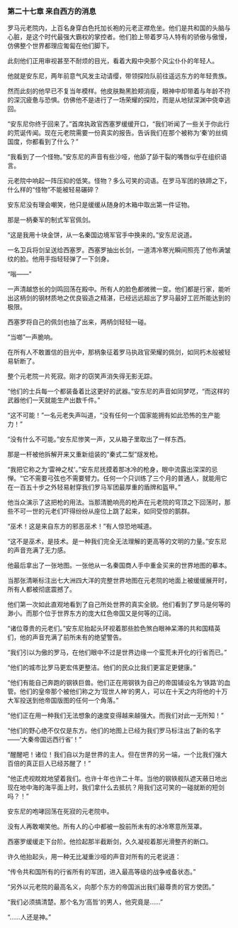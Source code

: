 ### **第二十七章 来自西方的消息**

罗马元老院内，上百名身穿白色托加长袍的元老正襟危坐。他们是共和国的头脑与心脏，是这个时代最强大霸权的掌控者。他们脸上带着罗马人特有的骄傲与傲慢，仿佛整个世界都理应匍匐在他们脚下。

此刻他们正用审视甚至不耐烦的目光，看着大殿中央那个风尘仆仆的年轻人。

他就是安东尼，两年前意气风发主动请缨，带领探险队前往遥远东方的年轻贵族。

然而此刻的他早已不复当年模样。他皮肤黝黑脸颊消瘦，眼神中却带着与年龄不符的深沉疲惫与恐惧。仿佛他不是进行了一场荣耀的探险，而是从地狱深渊中侥幸逃回。

“安东尼你终于回来了。”首席执政官西塞罗缓缓开口，“我们听闻了一些关于你此行的荒诞传闻。现在元老院需要一份真实的报告。告诉我们在那个被称为‘秦’的丝绸国度，你都看到了什么？”

“我看到了一个怪物。”安东尼的声音有些沙哑，他舔了舔干裂的嘴唇似乎在组织语言。

元老院中响起一阵压抑的低笑。怪物？多么可笑的词语。在罗马军团的铁蹄之下，什么样的“怪物”不能被轻易碾碎？

安东尼没有理会嘲笑，他只是缓缓从随身的木箱中取出第一件证物。

那是一柄秦军的制式军官佩剑。

“这是我用十块金饼，从一名秦国边境军官手中换来的。”安东尼说道。

一名卫兵将剑呈送给西塞罗。西塞罗抽出长剑，一道清冷寒光瞬间照亮了他布满皱纹的脸。他用手指轻轻弹了一下剑身。

“嗡——”

一声清越悠长的剑鸣回荡在殿中。所有人的脸色都微微一变。他们都是行家，能听出这柄剑的钢材质地之优良锻造之精湛，已经远远超出了罗马最好工匠所能达到的极限。

西塞罗将自己的佩剑也抽了出来，两柄剑轻轻一碰。

“当啷”一声脆响。

在所有人不敢置信的目光中，那柄象征着罗马执政官荣耀的佩剑，如同朽木般被轻易斩断了。

整个元老院一片死寂。刚才的窃笑声消失得无影无踪。

“他们的士兵每一个都装备着比这更好的武器。”安东尼的声音如同梦呓，“而这样的武器他们一天就能生产出数千件。”

“这不可能！”一名元老失声叫道，“没有任何一个国家能拥有如此恐怖的生产能力！”

“没有什么不可能。”安东尼惨笑一声，又从箱子里取出了一样东西。

那是一杆被他拆解开来又重新组装的“秦式二型”燧发枪。

“我把它称之为‘雷神之杖’。”安东尼抚摸着那冰冷的枪身，眼中流露出深深的忌惮。“它不需要弓弦也不需要臂力。任何一个只训练了三个月的普通人，就能用它在一百五十步之外轻易射穿我们罗马军团最厚重的盾牌和盔甲。”

他当众演示了这把枪的用法。当那清脆响亮的枪声在元老院的穹顶之下回荡时，那些不可一世的元老们吓得纷纷从座位上跳了起来，如同受惊的鹅群。

“巫术！这是来自东方的邪恶巫术！”有人惊恐地喊道。

“这不是巫术，是技术。是一种我们完全无法理解的更高等的文明的力量。”安东尼的声音充满了无力感。

他最后拿出了一张地图。一张他从一名秦国商人手中重金买来的世界地图的摹本。

当那张清晰标注出七大洲四大洋的完整世界地图在元老院的地面上被缓缓展开时，所有人都被彻底震撼了。

他们第一次如此直观地看到了自己所处世界的真实全貌。他们看到了罗马是何等的渺小。而那个位于世界东方的庞大红色帝国又是何等的辽阔。

“诸位尊贵的元老们。”安东尼抬起头环视着那些脸色煞白眼神呆滞的共和国精英们，他的声音充满了前所未有的绝望警告。

“我们引以为傲的罗马，在他们眼中不过是世界边缘一个蛮荒未开化的行省而已。”

“他们的城市比罗马更宏伟更整洁。他们的民众比我们更富足更健康。”

“他们有能自己奔跑的钢铁巨兽。他们正在用钢铁为自己的帝国铺设名为‘铁路’的血管。他们的皇帝那个被他们称之为‘现世人神’的男人，可以在十天之内将他的十万大军投送到他帝国版图的任何一个角落。”

“他们正在用一种我们无法想象的速度变得越来越强大。而我们对此一无所知！”

“他们的野心绝不仅仅是东方。他们的地图上已经为我们罗马标注出了新的名字——‘大秦帝国远西行省’！”

“醒醒吧！诸位！我们自以为是世界的主人。但在世界的另一端，一个比我们强大百倍的真正巨人已经苏醒了！”

“他正虎视眈眈地望着我们。也许十年也许二十年。当他的钢铁舰队遮天蔽日地出现在地中海的海平面上时，我们拿什么去抵抗？用我们这可笑的一碰就断的短剑吗？！”

安东尼的咆哮回荡在死寂的元老院中。

没有人再敢嘲笑他。所有人的心中都被一股前所未有的冰冷寒意所笼罩。

西塞罗缓缓走下台阶。他捡起那半截断剑，久久凝视着那光滑整齐的断口。

许久他抬起头，用一种无比凝重沙哑的声音对所有的元老说道：

“传令共和国所有的行省所有的军团，进入最高等级的战争戒备状态。”

“另外以元老院的最高名义，向那个东方的帝国派出我们最尊贵的官方使团。”

“我们必须搞清楚。那个名为‘高哲’的男人，他究竟是……”

“……人还是神。”